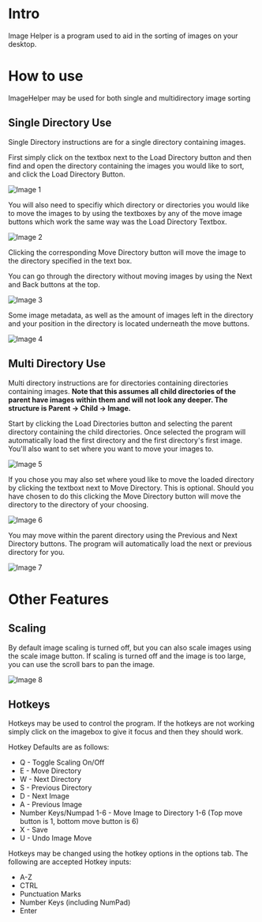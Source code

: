 # Intro
Image Helper is a program used to aid in the sorting of images on your desktop.

# How to use

ImageHelper may be used for both single and multidirectory image sorting

## Single Directory Use

Single Directory instructions are for a single directory containing images.


First simply click on the textbox next to the Load Directory button and then find and open the directory containing the images you would like to sort, and click the Load Directory Button.

![Image 1](https://user-images.githubusercontent.com/15950766/122104949-d92cf200-cddd-11eb-8785-3855ec0f6f1b.png)


You will also need to specifiy which directory or directories you would like to move the images to by using the textboxes by any of the move image buttons which work the same way was the Load Directory Textbox.

![Image 2](https://user-images.githubusercontent.com/15950766/122104977-e0540000-cddd-11eb-8f51-792ce92cddb8.png)


Clicking the corresponding Move Directory button will move the image to the directory specified in the text box.

You can go through the directory without moving images by using the Next and Back buttons at the top.

![Image 3](https://user-images.githubusercontent.com/15950766/122104991-e3e78700-cddd-11eb-9d31-bf15c63737f1.png)


Some image metadata, as well as the amount of images left in the directory and your position in the directory is located underneath the move buttons. 

![Image 4](https://user-images.githubusercontent.com/15950766/122104998-e649e100-cddd-11eb-9df7-e3f0c85ff40d.png)


## Multi Directory Use

Multi directory instructions are for directories containing directories containing images.
**Note that this assumes all child directories of the parent have images within them and will not look any deeper. The structure is Parent -> Child -> Image.**

Start by clicking the Load Directories button and selecting the parent directory containing the child directories. Once selected the program will automatically load the first directory and the first directory's first image. You'll also want to set where you want to move your images to.

![Image 5](https://user-images.githubusercontent.com/15950766/122105017-e9dd6800-cddd-11eb-926a-3201c569e990.png)


If you chose you may also set where youd like to move the loaded directory by clicking the textboxt next to Move Directory. This is optional. Should you have chosen to do this clicking the Move Directory button will move the directory to the directory of your choosing.

![Image 6](https://user-images.githubusercontent.com/15950766/122105036-efd34900-cddd-11eb-8374-e5465d063fdd.png)


You may move within the parent directory using the Previous and Next Directory buttons. The program will automatically load the next or previous directory for you.

![Image 7](https://user-images.githubusercontent.com/15950766/122105048-f235a300-cddd-11eb-94ee-b145d759d172.png)



# Other Features

## Scaling

By default image scaling is turned off, but you can also scale images using the scale image button. If scaling is turned off and the image is too large, you can use the scroll bars to pan the image.

![Image 8](https://user-images.githubusercontent.com/15950766/122105059-f5309380-cddd-11eb-96a0-45c1f1eede4c.png)



## Hotkeys
Hotkeys may be used to control the program. If the hotkeys are not working simply click on the imagebox to give it focus and then they should work.

Hotkey Defaults are as follows:
* Q - Toggle Scaling On/Off
* E - Move Directory
* W - Next Directory
* S - Previous Directory
* D - Next Image
* A - Previous Image
* Number Keys/Numpad 1-6 - Move Image to Directory 1-6 (Top move button is 1, bottom move button is 6)
* X - Save
* U - Undo Image Move

Hotkeys may be changed using the hotkey options in the options tab.
The following are accepted Hotkey inputs:
* A-Z
* CTRL
* Punctuation Marks
* Number Keys (including NumPad)
* Enter




